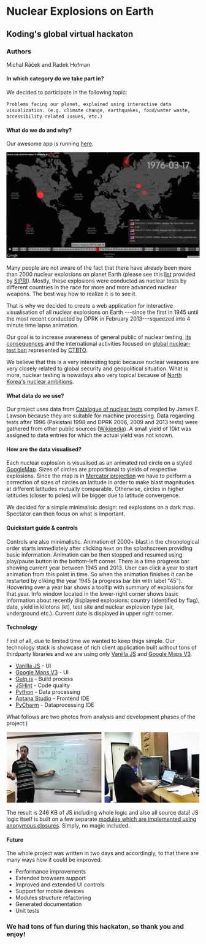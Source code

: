 # Nuclear Explosions on Earth

## Koding's global virtual hackaton

### Authors

Michal Ráček and Radek Hofman

#### In which category do we take part in?

We decided to participate in the following topic:

	Problems facing our planet, explained using interactive data visualization. (e.g. climate change, earthquakes, food/water waste, accessibility related issues, etc.)
	
#### What do we do and why?

Our awesome app is running [here](http://jezis.koding.io/#).

![screenshot](https://raw.githubusercontent.com/krablak/global.hackathon/master/screen1.jpg "A motivation screenshot from the final application:)")

Many people are not aware of the fact that there have already been more than 2000 nuclear
explosions on planet Earth (please see this [list](http://www.sipri.org/yearbook/2007/files/SIPRIYB0712B.pdf) provided by [SIPRI](http://www.sipri.org/)). Mostly, these explosions were conducted as nuclear tests by different countries in the race for more and more advanced nuclear weapons. The best way how to realize it is to see it.
       
That is why we decided to create a web application for interactive visualisation of all nuclear explosions on Earth ---since the first in 1945 until the most recent conducted by DPRK in February 2013---squeezed into 4 minute time lapse animation. 
                            
Our goal is to increase awareness of general public of nuclear testing, [its consequences](http://www.ctbto.org/nuclear-testing/the-effects-of-nuclear-testing/general-overview-of-theeffects-of-nuclear-testing/) and the international activities focused on [global nuclear-test ban](http://en.wikipedia.org/wiki/Comprehensive_Nuclear-Test-Ban_Treaty)
represented by [CTBTO](http://ctbto.org/).

We believe that this is a very interesting topic because nuclear weapons are very closely related to global security and geopolitical situation. What is more, nuclear testing is nowadays also very topical because of [North Korea's nuclear ambitions](http://en.wikipedia.org/wiki/List_of_nuclear_weapons_tests_of_North_Korea). 

#### What data do we use?

Our project uses data from [Catalogue of nuclear tests](http://nuclearweaponarchive.org/Library/Catalog) compiled by James E. Lawson because they are suitable for machine processing.
Data regarding tests after 1996 (Pakistani 1998 and DPRK 2006, 2009 and 2013 tests) were gathered from other public sources ([Wikipedia](http://wikipedia.org)). A small yield of 10kt was assigned to data entries for which the actual yield was not known. 

#### How are the data visualised?

Each nuclear explosion is visualised as an animated red circle on a styled [GoogleMap](https://www.google.cz/maps?source=tldsi&hl=en). Sizes of circles are proportional to yields of respective explosions. Since the map is in [Mercator projection](http://en.wikipedia.org/wiki/Mercator_projection) we have to perform a correction of sizes of circles on latitude in order to make blast magnitudes at different latitudes  mutually comparable.  Otherwise, circles in higher latitudes (closer to poles) will be bigger due to latitude convergence.

We decided for a simple minimalisic design: red explosions on a dark map. Spectator can then focus on what is important.

#### Quickstart guide & controls

Controls are also minimalistic. Animation of 2000+ blast in the chronological order starts immediately after clicking `Next` on the splashscreen providing basic information. Animation can be then stopped and resumed using play/pause button in the bottom-left corner. There is a time progress bar showing current year between 1945 and 2013. User can click a year to start animation from this point in time. So when the animation finishes it can be restarted by cliking the year 1945 (a progress bar bin with label "45"). Hoovering over a year bar shows a tooltip with summary of explosions for that year. Info window located in the lower-right corner shows basic information about recently displayed explosions: country (identified by flag), date, yield in kilotons (kt), test site and nuclear explosion type (air, underground etc.). Current date is displayed in upper right corner.

####  Technology
First of all, due to limited time we wanted to keep thigs simple. Our technology stack is showcase of rich client application built without tons of thirdparty libraries and we are using only [Vanilla JS](http://vanilla-js.com/) and [Google Maps V3](https://developers.google.com/maps/documentation/javascript/reference).

- [Vanilla JS](http://vanilla-js.com/) - UI
- [Google Maps V3](https://developers.google.com/maps/documentation/javascript/reference) - UI
- [Gulp.js](http://gulpjs.com/) - Build process
- [JSHint](http://jshint.com/) - Code quality
- [Python](https://www.python.org/) - Data processing
- [Aptana Studio](http://www.aptana.com/index.html) - Frontend IDE
- [PyCharm](https://www.jetbrains.com/pycharm/) - Dataprocessing IDE

What follows are two photos from analysis and development phases of the project:)

![am](https://github.com/krablak/global.hackathon/blob/master/team.jpg "Team and development process")

The result is 246 KB of JS including whole logic and also all source data! JS logic itself is built on a few separate [modules which are implemented using anonymous closures](http://www.adequatelygood.com/JavaScript-Module-Pattern-In-Depth.html). Simply, no magic included.

####  Future
The whole project was written in two days and accordingly, to that there are many ways how it could be improved:

- Performance improvements
- Extended browsers support
- Improved and extended UI controls
- Support for mobile devices
- Modules structure refactoring
- Generated documentation
- Unit tests

### We had tons of fun during this hackaton, so thank you and enjoy!


